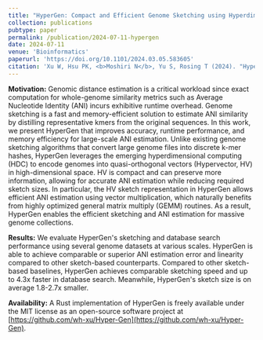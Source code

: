 ```yaml
---
title: "HyperGen: Compact and Efficient Genome Sketching using Hyperdimensional Vectors"
collection: publications
pubtype: paper
permalink: /publication/2024-07-11-hypergen
date: 2024-07-11
venue: 'Bioinformatics'
paperurl: 'https://doi.org/10.1101/2024.03.05.583605'
citation: 'Xu W, Hsu PK, <b>Moshiri N</b>, Yu S, Rosing T (2024). "HyperGen: Compact and Efficient Genome Sketching using Hyperdimensional Vectors." <i>Bioinformatics</i>. In Press. <a href="https://doi.org/10.1101/2024.03.05.583605" target="_blank">Preprint doi:10.1101/2024.03.05.583605</a>'
---
```

**Motivation:** Genomic distance estimation is a critical workload since exact computation for whole-genome similarity metrics such as Average Nucleotide Identity (ANI) incurs exhibitive runtime overhead. Genome sketching is a fast and memory-efficient solution to estimate ANI similarity by distilling representative kmers from the original sequences. In this work, we present HyperGen that improves accuracy, runtime performance, and memory efficiency for large-scale ANI estimation. Unlike existing genome sketching algorithms that convert large genome files into discrete k-mer hashes, HyperGen leverages the emerging hyperdimensional computing (HDC) to encode genomes into quasi-orthogonal vectors (Hypervector, HV) in high-dimensional space. HV is compact and can preserve more information, allowing for accurate ANI estimation while reducing required sketch sizes. In particular, the HV sketch representation in HyperGen allows efficient ANI estimation using vector multiplication, which naturally benefits from highly optimized general matrix multiply (GEMM) routines. As a result, HyperGen enables the efficient sketching and ANI estimation for massive genome collections.

**Results:** We evaluate HyperGen's sketching and database search performance using several genome datasets at various scales. HyperGen is able to achieve comparable or superior ANI estimation error and linearity compared to other sketch-based counterparts. Compared to other sketch-based baselines, HyperGen achieves comparable sketching speed and up to 4.3x faster in database search. Meanwhile, HyperGen's sketch size is on average 1.8-2.7x smaller.

**Availability:** A Rust implementation of HyperGen is freely available under the MIT license as an open-source software project at [https://github.com/wh-xu/Hyper-Gen](https://github.com/wh-xu/Hyper-Gen).
